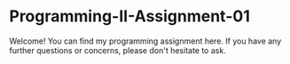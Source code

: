 # Programming-II-Assignment-01

Welcome! You can find my programming assignment here. If you have any further questions or concerns, please don't hesitate to ask.
